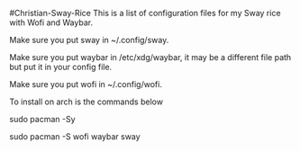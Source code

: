 #Christian-Sway-Rice
This is a list of configuration files for my Sway rice with Wofi and Waybar.

Make sure you put sway in ~/.config/sway.

Make sure you put waybar in /etc/xdg/waybar, it may be a different file path but put it in your config file.

Make sure you put wofi in ~/.config/wofi.

To install on arch is the commands below

sudo pacman -Sy

sudo pacman -S wofi waybar sway
